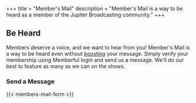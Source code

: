 +++
title = "Member's Mail"
description = "Member's Mail is a way to be heard as a member of the Jupiter Broadcasting community."
+++

## Be Heard
Members deserve a voice, and we want to hear from you! Member's Mail is a way to be heard even without [boosting](/boost/) your message. Simply verify your membership using Memberful login and send us a message. We'll do our best to feature as many as we can on the shows.

### Send a Message
{{< members-mail-form >}}
